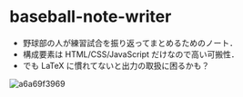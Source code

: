 # baseball-note-writer
* 野球部の人が練習試合を振り返ってまとめるためのノート．
* 構成要素は HTML/CSS/JavaScript だけなので高い可搬性．
* でも LaTeX に慣れてないと出力の取扱に困るかも？

![a6a69f3969](https://user-images.githubusercontent.com/31469598/124798523-65ba7280-df8e-11eb-8843-de033d60827f.png)

